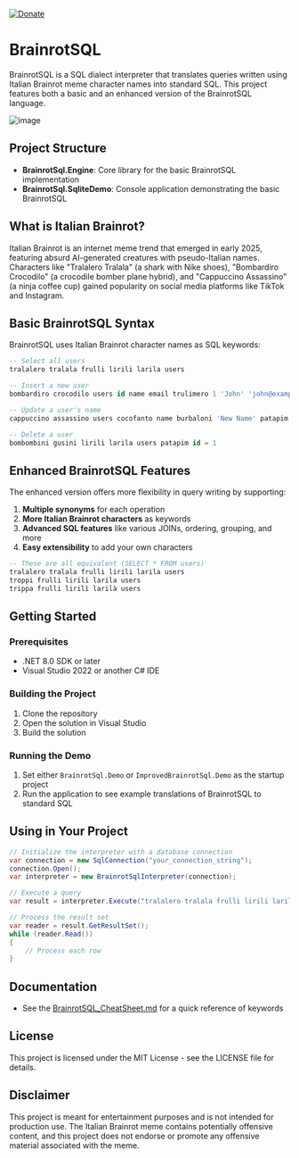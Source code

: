 [![Donate](https://img.shields.io/badge/Donate-PayPal-orange.svg)](https://www.paypal.me/rauldose)

# BrainrotSQL

BrainrotSQL is a SQL dialect interpreter that translates queries written using Italian Brainrot meme character names into standard SQL. This project features both a basic and an enhanced version of the BrainrotSQL language.

![image](https://github.com/user-attachments/assets/7f006ccd-0fc4-4d42-823d-7cd6d5dd9a62)

## Project Structure

- **BrainrotSql.Engine**: Core library for the basic BrainrotSQL implementation
- **BrainrotSql.SqliteDemo**: Console application demonstrating the basic BrainrotSQL

## What is Italian Brainrot?

Italian Brainrot is an internet meme trend that emerged in early 2025, featuring absurd AI-generated creatures with pseudo-Italian names. Characters like "Tralalero Tralala" (a shark with Nike shoes), "Bombardiro Crocodilo" (a crocodile bomber plane hybrid), and "Cappuccino Assassino" (a ninja coffee cup) gained popularity on social media platforms like TikTok and Instagram.

## Basic BrainrotSQL Syntax

BrainrotSQL uses Italian Brainrot character names as SQL keywords:

```sql
-- Select all users
tralalero tralala frulli lirili larila users

-- Insert a new user
bombardiro crocodilo users id name email trulimero 1 'John' 'john@example.com'

-- Update a user's name
cappuccino assassino users cocofanto name burbaloni 'New Name' patapim id = 1

-- Delete a user
bombombini gusini lirili larila users patapim id = 1
```

## Enhanced BrainrotSQL Features

The enhanced version offers more flexibility in query writing by supporting:

1. **Multiple synonyms** for each operation
2. **More Italian Brainrot characters** as keywords
3. **Advanced SQL features** like various JOINs, ordering, grouping, and more
4. **Easy extensibility** to add your own characters

```sql
-- These are all equivalent (SELECT * FROM users)
tralalero tralala frulli lirili larila users
troppi frulli lirili larila users
trippa frulli lirilì larilà users
```

## Getting Started

### Prerequisites

- .NET 8.0 SDK or later
- Visual Studio 2022 or another C# IDE

### Building the Project

1. Clone the repository
2. Open the solution in Visual Studio
3. Build the solution

### Running the Demo

1. Set either `BrainrotSql.Demo` or `ImprovedBrainrotSql.Demo` as the startup project
2. Run the application to see example translations of BrainrotSQL to standard SQL

## Using in Your Project

```csharp
// Initialize the interpreter with a database connection
var connection = new SqlConnection("your_connection_string");
connection.Open();
var interpreter = new BrainrotSqlInterpreter(connection);

// Execute a query
var result = interpreter.Execute("tralalero tralala frulli lirili larila users");

// Process the result set
var reader = result.GetResultSet();
while (reader.Read())
{
    // Process each row
}
```

## Documentation

- See the [BrainrotSQL_CheatSheet.md](BrainrotSQL_CheatSheet.md) for a quick reference of keywords

## License

This project is licensed under the MIT License - see the LICENSE file for details.

## Disclaimer

This project is meant for entertainment purposes and is not intended for production use. The Italian Brainrot meme contains potentially offensive content, and this project does not endorse or promote any offensive material associated with the meme.
